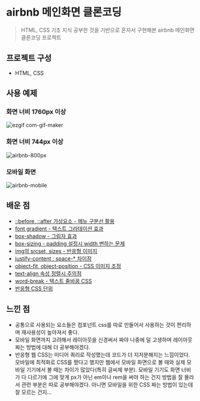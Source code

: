 # airbnb 메인화면 클론코딩
> HTML, CSS 기초 지식 공부한 것을 기반으로 혼자서 구현해본 airbnb 메인화면 클론코딩 프로젝트 


## 프로젝트 구성
- HTML, CSS

## 사용 예제
### 화면 너비 1760px 이상
![ezgif com-gif-maker](https://user-images.githubusercontent.com/77538818/148766497-0697c703-f2b8-4689-a527-1b144b99fe5b.gif)

### 화면 너비 744px 이상
![airbnb-800px](https://user-images.githubusercontent.com/77538818/148768087-1360bc71-15eb-4f39-a060-44ad3d4cb118.gif)

### 모바일 화면
![airbnb-mobile](https://user-images.githubusercontent.com/77538818/148768148-c505f6a3-8cbd-495f-b676-3bf7ef9de828.gif)

## 배운 점
- [::before, ::after 가상요소 - 메뉴 구분선 활용](https://github.com/raccoon-ccoder/TIL/blob/main/HTML%2C%20CSS/::before%2C%20::after_%EA%B0%80%EC%83%81%EC%9A%94%EC%86%8C_%EB%A9%94%EB%89%B4%20%EA%B5%AC%EB%B6%84%EC%84%A0%20%ED%99%9C%EC%9A%A9.md)
- [font gradient - 텍스트 그라데이션 효과](https://github.com/raccoon-ccoder/TIL/blob/main/HTML%2C%20CSS/font%20gradient_%ED%85%8D%EC%8A%A4%ED%8A%B8%20%EA%B7%B8%EB%9D%BC%EB%8D%B0%EC%9D%B4%EC%85%98%20%ED%9A%A8%EA%B3%BC.md)
- [box-shadow - 그림자 효과](https://github.com/raccoon-ccoder/TIL/blob/main/HTML%2C%20CSS/box-shadow_%EA%B7%B8%EB%A6%BC%EC%9E%90%20%ED%9A%A8%EA%B3%BC.md)
- [box-sizing - padding 설정시 width 변하는 문제](https://github.com/raccoon-ccoder/TIL/blob/main/HTML%2C%20CSS/box-sizing_padding%20%EC%84%A4%EC%A0%95%EC%8B%9C%20width%20%EB%B3%80%ED%95%98%EB%8A%94%20%EB%AC%B8%EC%A0%9C.md)
- [img의 srcset, sizes - 반응형 이미지](https://github.com/raccoon-ccoder/TIL/blob/main/HTML%2C%20CSS/img%EC%9D%98%20srcset%EA%B3%BC%20sizes_%EB%B0%98%EC%9D%91%ED%98%95%20%EC%9D%B4%EB%AF%B8%EC%A7%80.md)
- [justify-content : space-* 차이잠](https://github.com/raccoon-ccoder/TIL/blob/main/HTML%2C%20CSS/justify-content%EC%9D%98%20space-between%2C%20space-around%2C%20space-evenly%20%EC%B0%A8%EC%9D%B4.md)
- [object-fit, object-position - CSS 이미지 조정](https://github.com/raccoon-ccoder/TIL/blob/main/HTML%2C%20CSS/object-fit%2C%20object-position_CSS%20%EC%9D%B4%EB%AF%B8%EC%A7%80%20%EC%82%AC%EC%9D%B4%EC%A6%88%20%EC%A1%B0%EC%A0%95.md)
- [text-align 속성 정렬시 주의점](https://github.com/raccoon-ccoder/TIL/blob/main/HTML%2C%20CSS/text-align%20%EC%86%8D%EC%84%B1%EC%9C%BC%EB%A1%9C%20%EC%A0%95%EB%A0%AC%ED%95%A0%20%EB%95%8C%20%EC%A3%BC%EC%9D%98.md)
- [word-break - 텍스트 줄바꿈 CSS](https://github.com/raccoon-ccoder/TIL/blob/main/HTML%2C%20CSS/word-break_%ED%85%8D%EC%8A%A4%ED%8A%B8%20%EC%A4%84%EB%B0%94%EA%BF%88%20CSS.md)
- [반응형 CSS 단위](https://github.com/raccoon-ccoder/TIL/blob/main/HTML%2C%20CSS/%EB%B0%98%EC%9D%91%ED%98%95%20CSS%20%EB%8B%A8%EC%9C%84%20%EC%A0%95%EB%A6%AC.md)

## 느낀 점
- 공통으로 사용되는 요소들은 컴포넌트 css를 따로 만들어서 사용하는 것이 편리하며 재사용성이 높아져서 좋다.
- 모바일 화면까지 고려해서 레이아웃을 신경써서 짜야 나중에 덜 고생하며 레이아웃 짜는 방법에 대해 더 공부해야겠다.
- 반응형 웹 CSS는 미디어 쿼리로 작성했는데 코드가 더 지저분해지는 느낌이었다. 모바일에 최적화로 CSS를 짰다고 했지만 웹에서 모바일 화면으로 볼 때와 실제 모바일 기기에서 볼 때는 차이가 많았다(특히 글씨체 부분). 모바일 기기도 화면 너비가 다 다르기에 그에 맞게 px가 아닌 em이나 rem을 써야 하는 건지 방법을 잘 몰라서 관련 부분은 따로 공부해야겠다. 아니면 모바일을 위한 CSS 짜는 방법이 있는데 잘 모르는 건지...



